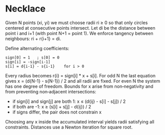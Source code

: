 # Necklace

Given N points (xi, yi) we must choose radii ri ≥ 0 so that only circles
centered at consecutive points intersect.  Let di be the distance between
point i and i+1 (with point N+1 = point 1).  We enforce tangency between
neighbours: ri + r{i+1} = di.

Define alternating coefficients:

```
sign[0] = 1   ; s[0] = 0
sign[i] = -sign[i-1]
s[i] = d{i-1} - s{i-1}    for i > 0
```

Every radius becomes r{i} = sign[i] * x + s[i].  For odd N the last
equation gives x = (d{N-1} - s{N-1}) / 2 and all radii are fixed.
For even N the system has one degree of freedom.  Bounds for x arise from
non‑negativity and from preventing non‑adjacent intersections:

- if sign[i] and sign[j] are both 1:  x ≤ (d{ij} - s[i] - s[j]) / 2
- if both are -1:  x ≥ (s[i] + s[j] - d{ij}) / 2
- if signs differ, the pair does not constrain x

Choosing any x inside the accumulated interval yields radii satisfying
all constraints. Distances use a Newton iteration for square root.
